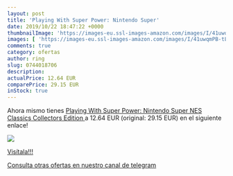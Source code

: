 ```yaml
---
layout: post
title: 'Playing With Super Power: Nintendo Super'
date: 2019/10/22 18:47:22 +0000
thumbnailImage: 'https://images-eu.ssl-images-amazon.com/images/I/41uwqmPB-tL._SL200_.jpg'
images: [ 'https://images-eu.ssl-images-amazon.com/images/I/41uwqmPB-tL._SL200_.jpg' ]
comments: true
category: ofertas
author: ring
slug: 0744018706
description:
actualPrice: 12.64 EUR
comparePrice: 29.15 EUR
inStock: true
---
```


Ahora mismo tienes [Playing With Super Power: Nintendo Super NES Classics  Collectors Edition ](https://www.amazon.com/dp/0744018706/?tag=redken08-20) a 12.64 EUR (original: 29.15 EUR) en el siguiente enlace!

[![](https://images-eu.ssl-images-amazon.com/images/I/41uwqmPB-tL._SL200_.jpg)](https://www.amazon.com/dp/0744018706/?tag=redken08-20)

[Visítala!!!](https://www.amazon.com/dp/0744018706/?tag=redken08-20)

[Consulta otras ofertas en nuestro canal de telegram](https://t.me/s/ofertas25)
